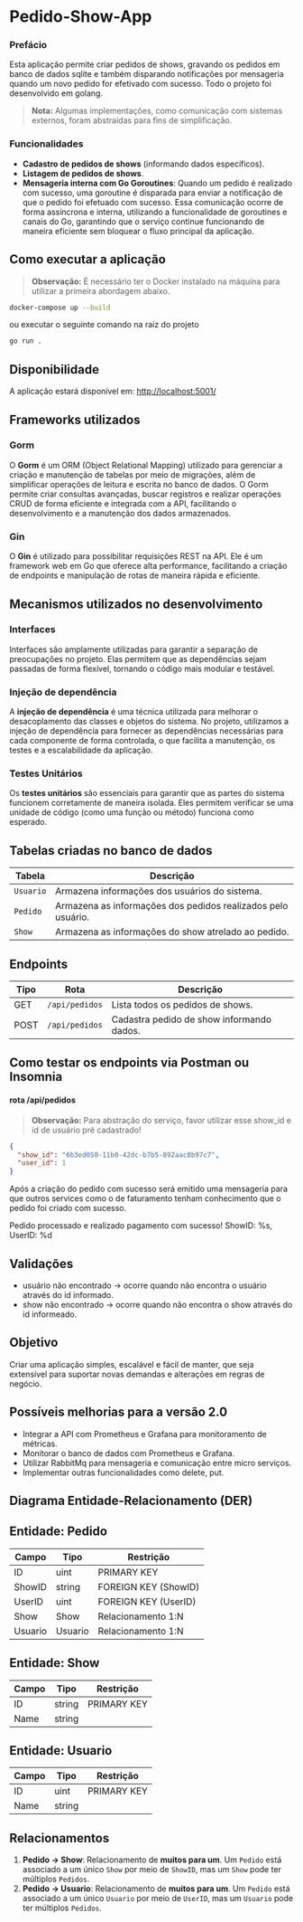 # Pedido-Show-App

### Prefácio

Esta aplicação permite criar pedidos de shows, gravando os pedidos em banco de dados sqlite e também disparando notificações por mensageria quando um novo pedido for efetivado com sucesso. Todo o projeto foi desenvolvido em golang.

> **Nota:** Algumas implementações, como comunicação com sistemas externos, foram abstraídas para fins de simplificação.


### Funcionalidades

- **Cadastro de pedidos de shows** (informando dados específicos).
- **Listagem de pedidos de shows**.
- **Mensageria interna com Go Goroutines**: Quando um pedido é realizado com sucesso, uma goroutine é disparada para enviar a notificação de que o pedido foi efetuado com sucesso. Essa comunicação ocorre de forma assíncrona e interna, utilizando a funcionalidade de goroutines e canais do Go, garantindo que o serviço continue funcionando de maneira eficiente sem bloquear o fluxo principal da aplicação.

## Como executar a aplicação

> **Observação:** É necessário ter o Docker instalado na máquina para utilizar a primeira abordagem abaixo.

```bash
docker-compose up --build
```

ou executar o seguinte comando na raiz do projeto

```bash
go run .
```

## Disponibilidade

A aplicação estará disponível em: [http://localhost:5001/](http://localhost:5001/)

## Frameworks utilizados

### **Gorm**
O **Gorm** é um ORM (Object Relational Mapping) utilizado para gerenciar a criação e manutenção de tabelas por meio de migrações, além de simplificar operações de leitura e escrita no banco de dados. O Gorm permite criar consultas avançadas, buscar registros e realizar operações CRUD de forma eficiente e integrada com a API, facilitando o desenvolvimento e a manutenção dos dados armazenados.

### **Gin**
O **Gin** é utilizado para possibilitar requisições REST na API. Ele é um framework web em Go que oferece alta performance, facilitando a criação de endpoints e manipulação de rotas de maneira rápida e eficiente.

## Mecanismos utilizados no desenvolvimento

### **Interfaces**
Interfaces são amplamente utilizadas para garantir a separação de preocupações no projeto. Elas permitem que as dependências sejam passadas de forma flexível, tornando o código mais modular e testável.

### **Injeção de dependência**
A **injeção de dependência** é uma técnica utilizada para melhorar o desacoplamento das classes e objetos do sistema. No projeto, utilizamos a injeção de dependência para fornecer as dependências necessárias para cada componente de forma controlada, o que facilita a manutenção, os testes e a escalabilidade da aplicação.

### Testes Unitários

Os **testes unitários** são essenciais para garantir que as partes do sistema funcionem corretamente de maneira isolada. Eles permitem verificar se uma unidade de código (como uma função ou método) funciona como esperado.

## Tabelas criadas no banco de dados

| Tabela    | Descrição                                                    |
|-----------|--------------------------------------------------------------|
| `Usuario` | Armazena informações dos usuários do sistema.                |
| `Pedido`  | Armazena as informações dos pedidos realizados pelo usuário. |
| `Show`    | Armazena as informações do show atrelado ao pedido.          |

## Endpoints

| Tipo | Rota           | Descrição                                 |
|------|----------------|-------------------------------------------|
| GET  | `/api/pedidos` | Lista todos os pedidos de shows.          |
| POST | `/api/pedidos` | Cadastra pedido de show informando dados. | |

## Como testar os endpoints via Postman ou Insomnia
#### rota /api/pedidos

> **Observação:** Para abstração do serviço, favor utilizar esse show_id e id de usuário pré cadastrado!

``` json
{
  "show_id": "6b3ed050-11b0-42dc-b7b5-892aac8b97c7", 
  "user_id": 1                             
}
```

Após a criação do pedido com sucesso será emitido uma mensageria para que outros services como o de faturamento tenham conhecimento que o pedido foi criado com sucesso.

Pedido processado e realizado pagamento com sucesso! ShowID: %s, UserID: %d

## Validações
* usuário não encontrado -> ocorre quando não encontra o usuário através do id informado.
* show não encontrado -> ocorre quando não encontra o show através do id informeado.

## Objetivo

Criar uma aplicação simples, escalável e fácil de manter, que seja extensível para suportar novas demandas e alterações em regras de negócio.

## Possíveis melhorias para a versão 2.0

- Integrar a API com Prometheus e Grafana para monitoramento de métricas.
- Monitorar o banco de dados com Prometheus e Grafana.
- Utilizar RabbitMq para mensageria e comunicação entre micro serviços.
- Implementar outras funcionalidades como delete, put.

## Diagrama Entidade-Relacionamento (DER)
## Entidade: Pedido
| Campo    | Tipo  | Restrição              |
|----------|-------|------------------------|
| ID       | uint  | PRIMARY KEY            |
| ShowID   | string| FOREIGN KEY (ShowID)   |
| UserID   | uint  | FOREIGN KEY (UserID)   |
| Show     | Show  | Relacionamento 1:N     |
| Usuario  | Usuario | Relacionamento 1:N |

## Entidade: Show
| Campo  | Tipo   | Restrição     |
|--------|--------|---------------|
| ID     | string | PRIMARY KEY   |
| Name   | string |               |

## Entidade: Usuario
| Campo  | Tipo   | Restrição     |
|--------|--------|---------------|
| ID     | uint   | PRIMARY KEY   |
| Name   | string |               |

## Relacionamentos

1. **Pedido → Show**: Relacionamento de **muitos para um**. Um `Pedido` está associado a um único `Show` por meio de `ShowID`, mas um `Show` pode ter múltiplos `Pedidos`.
2. **Pedido → Usuario**: Relacionamento de **muitos para um**. Um `Pedido` está associado a um único `Usuario` por meio de `UserID`, mas um `Usuario` pode ter múltiplos `Pedidos`.



